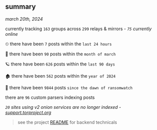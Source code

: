 
## summary
_march 20th, 2024_

currently tracking `163` groups across `299` relays & mirrors - _`75` currently online_

⏲ there have been `7` posts within the `last 24 hours`

🦈 there have been `90` posts within the `month of march`

🪐 there have been `626` posts within the `last 90 days`

🏚 there have been `562` posts within the `year of 2024`

🦕 there have been `9844` posts `since the dawn of ransomwatch`

there are `96` custom parsers indexing posts

_`20` sites using v2 onion services are no longer indexed - [support.torproject.org](https://support.torproject.org/onionservices/v2-deprecation/)_

> see the project [README](https://github.com/joshhighet/ransomwatch#ransomwatch--) for backend technicals
